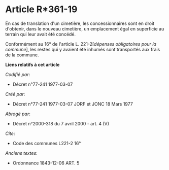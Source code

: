 # Article R*361-19

En cas de translation d'un cimetière, les concessionnaires sont en droit d'obtenir, dans le nouveau cimetière, un emplacement
égal en superficie au terrain qui leur avait été concédé.

Conformément au 16° de l'article L. 221-2[*dépenses obligatoires pour la commune*], les restes qui y avaient été inhumés sont
transportés aux frais de la commune.

**Liens relatifs à cet article**

_Codifié par_:

  - Décret n°77-241 1977-03-07

_Créé par_:

  - Décret n°77-241 1977-03-07 JORF et JONC 18 Mars 1977

_Abrogé par_:

  - Décret n°2000-318 du 7 avril 2000 - art. 4 (V)

_Cite_:

  - Code des communes L221-2 16°

_Anciens textes_:

  - Ordonnance  1843-12-06 ART. 5
